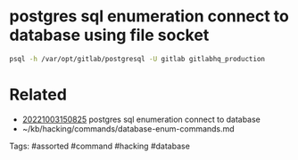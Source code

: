 # postgres sql enumeration connect to database using file socket
```bash
psql -h /var/opt/gitlab/postgresql -U gitlab gitlabhq_production
```

# Related
- [20221003150825](/zet/20221003150825/README.md) postgres sql enumeration connect to database
- ~/kb/hacking/commands/database-enum-commands.md

Tags:
    #assorted #command #hacking #database
